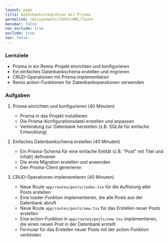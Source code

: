 ```yaml
---
layout: page
title: Datenbankintegration mit Prisma
permalink: /Assignments/3XHIF/WMC/Task4
menubar: false
nav_exclude: true
exclude: true
nav: false
---
```


### Lernziele
- Prisma in ein Remix-Projekt einrichten und konfigurieren
- Ein einfaches Datenbankschema erstellen und migrieren
- CRUD-Operationen mit Prisma implementieren
- Remix action-Funktionen für Datenbankoperationen verwenden

### Aufgaben

1. Prisma einrichten und konfigurieren (40 Minuten)
   - Prisma in das Projekt installieren
   - Die Prisma-Konfigurationsdatei erstellen und anpassen
   - Verbindung zur Datenbank herstellen (z.B. SQLite für einfache Entwicklung)

2. Einfaches Datenbankschema erstellen (40 Minuten)
   - Ein Prisma-Schema für eine einfache Entität (z.B. "Post" mit Titel und Inhalt) definieren
   - Die erste Migration erstellen und anwenden
   - Den Prisma-Client generieren

3. CRUD-Operationen implementieren (40 Minuten)
   - Neue Route `app/routes/posts/index.tsx` für die Auflistung aller Posts erstellen
   - Eine loader-Funktion implementieren, die alle Posts aus der Datenbank abruft
   - Neue Route `app/routes/posts/new.tsx` für das Erstellen neuer Posts erstellen
   - Eine action-Funktion in `app/routes/posts/new.tsx` implementieren, die einen neuen Post in der Datenbank erstellt
   - Formular für das Erstellen neuer Posts mit der action-Funktion verbinden
